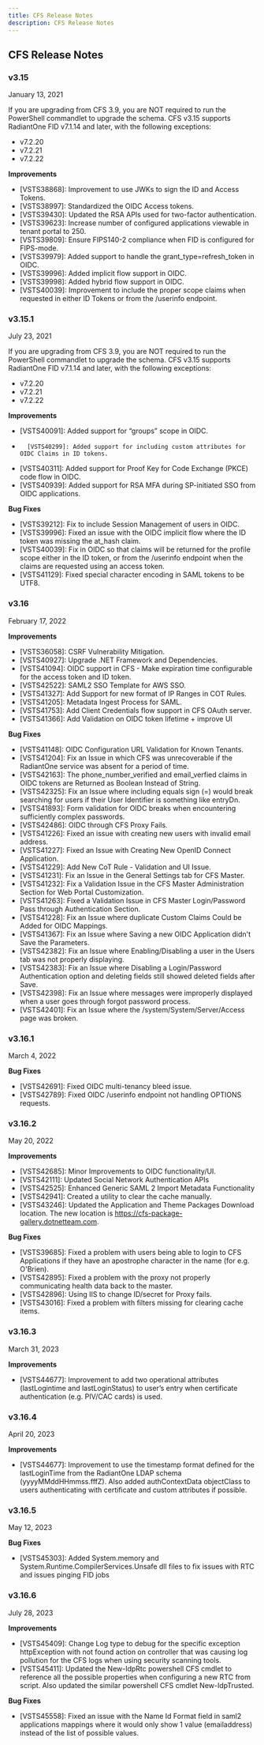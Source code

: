 ```yaml
---
title: CFS Release Notes
description: CFS Release Notes
---
```


## CFS Release Notes

### v3.15

January 13, 2021

If you are upgrading from CFS 3.9, you are NOT required to run the PowerShell commandlet to upgrade the schema.
CFS v3.15 supports RadiantOne FID v7.1.14 and later, with the following exceptions:
- v7.2.20
- v7.2.21
- v7.2.22

**Improvements**
-	[VSTS38868]: Improvement to use JWKs to sign the ID and Access Tokens.
-	[VSTS38997]: Standardized the OIDC Access tokens.
-	[VSTS39430]: Updated the RSA APIs used for two-factor authentication.
-	[VSTS39623]: Increase number of configured applications viewable in tenant portal to 250.
-	[VSTS39809]: Ensure FIPS140-2 compliance when FID is configured for FIPS-mode.
-	[VSTS39979]: Added support to handle the grant_type=refresh_token in OIDC.
-	[VSTS39996]: Added implicit flow support in OIDC.
-	[VSTS39998]: Added hybrid flow support in OIDC.
-	[VSTS40039]: Improvement to include the proper scope claims when requested in either ID Tokens or from the /userinfo endpoint.

### v3.15.1

July 23, 2021

If you are upgrading from CFS 3.9, you are NOT required to run the PowerShell commandlet to upgrade the schema.
CFS v3.15 supports RadiantOne FID v7.1.14 and later, with the following exceptions:
- v7.2.20
- v7.2.21
- v7.2.22

**Improvements**

-	[VSTS40091]: Added support for “groups” scope in OIDC.
-       [VSTS40299]: Added support for including custom attributes for OIDC Claims in ID tokens.
-	[VSTS40311]: Added support for Proof Key for Code Exchange (PKCE) code flow in OIDC.
-	[VSTS40939]: Added support for RSA MFA during SP-initiated SSO from OIDC applications.


**Bug Fixes**

-	[VSTS39212]: Fix to include Session Management of users in OIDC.
-	[VSTS39996]: Fixed an issue with the OIDC implicit flow where the ID token was missing the at_hash claim.
-	[VSTS40039]: Fix in OIDC so that claims will be returned for the profile scope either in the ID token, or from the /userinfo endpoint when the claims are requested using an access token.
-	[VSTS41129]: Fixed special character encoding in SAML tokens to be UTF8.


### v3.16

February 17, 2022

**Improvements**

-	[VSTS36058]: CSRF Vulnerability Mitigation.
-	[VSTS40927]: Upgrade .NET Framework and Dependencies.
-	[VSTS41094]: OIDC support in CFS - Make expiration time configurable for the access token and ID token.
-	[VSTS42522]: SAML2 SSO Template for AWS SSO.
-	[VSTS41327]: Add Support for new format of IP Ranges in COT Rules.
-	[VSTS41205]: Metadata Ingest Process for SAML.
-	[VSTS41753]: Add Client Credentials flow support in CFS OAuth server.
-	[VSTS41366]: Add Validation on OIDC token lifetime + improve UI


**Bug Fixes**

-	[VSTS41148]: OIDC Configuration URL Validation for Known Tenants.
-	[VSTS41204]: Fix an Issue in which CFS was unrecoverable if the RadiantOne service was absent for a period of time.
-	[VSTS42163]: The phone_number_verified and email_verfied claims in OIDC tokens are Returned as Boolean Instead of String.
-	[VSTS42325]: Fix an Issue where including equals sign (=) would break searching for users if their User Identifier is something like entryDn.
-	[VSTS41893]: Form validation for OIDC breaks when encountering sufficiently complex passwords.
-	[VSTS42486]: OIDC through CFS Proxy Fails.
-	[VSTS41226]: Fixed an issue with creating new users with invalid email address.
-	[VSTS41227]: Fixed an Issue with Creating New OpenID Connect Application.
-	[VSTS41229]: Add New CoT Rule - Validation and UI Issue.
-	[VSTS41231]: Fix an Issue in the General Settings tab for CFS Master.
-	[VSTS41232]: Fix a Validation Issue in the CFS Master Administration Section for Web Portal Customization.
-	[VSTS41263]: Fixed a Validation Issue in CFS Master Login/Password Pass through Authentication Section.
-	[VSTS41228]: Fix an Issue where duplicate Custom Claims Could be Added for OIDC Mappings.
-	[VSTS41367]: Fix an Issue where Saving a new OIDC Application didn't Save the Parameters.
-	[VSTS42382]: Fix an Issue where Enabling/Disabling a user in the Users tab was not properly displaying.
-	[VSTS42383]: Fix an Issue where Disabling a Login/Password Authentication option and deleting fields still showed deleted fields after Save.
-	[VSTS42398]: Fix an Issue where messages were improperly displayed when a user goes through forgot password process.
-	[VSTS42401]: Fix an Issue where the /system/System/Server/Access page was broken.

### v3.16.1

March 4, 2022

**Bug Fixes**

-	[VSTS42691]: Fixed OIDC multi-tenancy bleed issue.
-	[VSTS42789]: Fixed OIDC /userinfo endpoint not handling OPTIONS requests.

### v3.16.2

May 20, 2022

**Improvements**

-	[VSTS42685]: Minor Improvements to OIDC functionality/UI.
-	[VSTS42111]: Updated Social Network Authentication APIs
-	[VSTS42525]: Enhanced Generic SAML 2 Import Metadata Functionality
-	[VSTS42941]: Created a utility to clear the cache manually.
-	[VSTS43246]: Updated the Application and Theme Packages Download location. The new location is https://cfs-package-gallery.dotnetteam.com.


**Bug Fixes**

-	[VSTS39685]: Fixed a problem with users being able to login to CFS Applications if they have an apostrophe character in the name (for e.g. O'Brien).
-	[VSTS42895]: Fixed a problem with the proxy not properly communicating health data back to the master.
-	[VSTS42896]: Using IIS to change ID/secret for Proxy fails.
-	[VSTS43016]: Fixed a problem with filters missing for clearing cache items.

### v3.16.3

March 31, 2023

**Improvements**

-	[VSTS44677]: Improvement to add two operational attributes (lastLogintime and lastLoginStatus) to user’s entry when certificate authentication (e.g. PIV/CAC cards) is used.

### v3.16.4

April 20, 2023

**Improvements**

-	[VSTS44677]: Improvement to use the timestamp format defined for the lastLoginTime from the RadiantOne LDAP schema (yyyyMMddHHmmss.fffZ). Also added authContextData objectClass to users authenticating with certificate and custom attributes if possible.


### v3.16.5

May 12, 2023

**Bug Fixes**

-	[VSTS45303]: Added System.memory and System.Runtime.CompilerServices.Unsafe dll files to fix issues with RTC and issues pinging FID jobs

### v3.16.6

July 28, 2023

**Improvements**

-	[VSTS45409]: Change Log type to debug for the specific exception httpException with not found action on controller that was causing log pollution for the CFS logs when using security scanning tools.
-	[VSTS45411]: Updated the New-IdpRtc powershell CFS cmdlet to reference all the possible properties when configuring a new RTC from script. Also updated the similar powershell CFS cmdlet New-IdpTrusted.


**Bug Fixes**
-	[VSTS45558]: Fixed an issue with the Name Id Format field in saml2 applications mappings where it would only show 1 value (emailaddress) instead of the list of possible values.